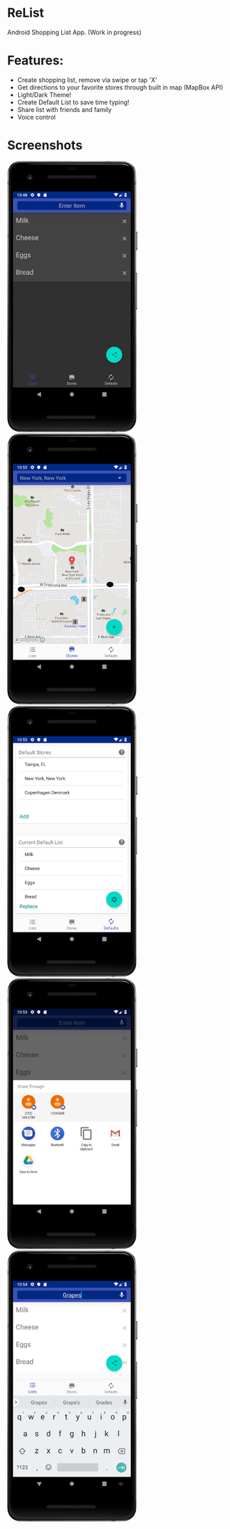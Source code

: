 # ReList

Android Shopping List App. (Work in progress)

# Features:
* Create shopping list, remove via swipe or tap 'X'
* Get directions to your favorite stores through built in map (MapBox API)
* Light/Dark Theme!
* Create Default List to save time typing!
* Share list with friends and family
* Voice control

# Screenshots

<img src="https://github.com/joshrudi/ReList/blob/master/screenshots/relist1.png" width="299" height="620">
<img src="https://github.com/joshrudi/ReList/blob/master/screenshots/relist2.png" width="299" height="620">
<img src="https://github.com/joshrudi/ReList/blob/master/screenshots/relist3.png" width="299" height="620">
<img src="https://github.com/joshrudi/ReList/blob/master/screenshots/relist4.png" width="299" height="620">
<img src="https://github.com/joshrudi/ReList/blob/master/screenshots/relist5.png" width="299" height="620">
